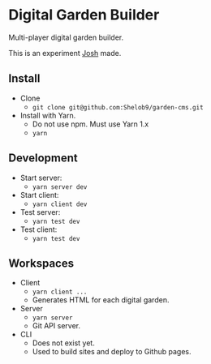 # Digital Garden Builder

Multi-player digital garden builder.

This is an experiment [Josh](https://joshpress.net) made.

## Install

- Clone
  - `git clone git@github.com:Shelob9/garden-cms.git`
- Install with Yarn.
  - Do not use npm. Must use Yarn 1.x
  - `yarn`

## Development

- Start server:
  - `yarn server dev`
- Start client:
  - `yarn client dev`
- Test server:
  - `yarn test dev`
- Test client:
  - `yarn test dev`

## Workspaces

- Client
  - `yarn client ...`
  - Generates HTML for each digital garden.
- Server
  - `yarn server`
  - Git API server.
- CLI
  - Does not exist yet.
  - Used to build sites and deploy to Github pages.
 